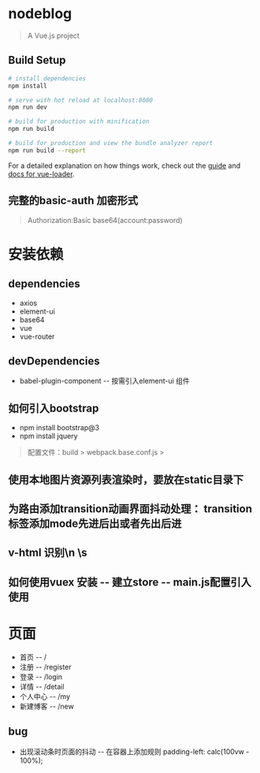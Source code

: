 # nodeblog

> A Vue.js project

## Build Setup

``` bash
# install dependencies
npm install

# serve with hot reload at localhost:8080
npm run dev

# build for production with minification
npm run build

# build for production and view the bundle analyzer report
npm run build --report
```

For a detailed explanation on how things work, check out the [guide](http://vuejs-templates.github.io/webpack/) and [docs for vue-loader](http://vuejs.github.io/vue-loader).


## 完整的basic-auth 加密形式
>Authorization:Basic base64(account:password)


# 安装依赖
## dependencies
* axios
* element-ui
* base64
* vue
* vue-router

## devDependencies
* babel-plugin-component -- 按需引入element-ui 组件

## 如何引入bootstrap
* npm install bootstrap@3
* npm install jquery

>配置文件：build > webpack.base.conf.js > 


## 使用本地图片资源列表渲染时，要放在static目录下
## 为路由添加transition动画界面抖动处理： transition标签添加mode先进后出或者先出后进
## v-html 识别\n \s
## 如何使用vuex 安装 -- 建立store -- main.js配置引入使用

# 页面
* 首页 -- /
* 注册 -- /register
* 登录 -- /login
* 详情 -- /detail
* 个人中心 -- /my
* 新建博客 -- /new

## bug
* 出现滚动条时页面的抖动 -- 在容器上添加规则 padding-left: calc(100vw - 100%);
